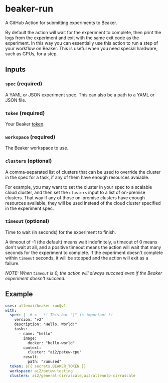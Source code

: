 # beaker-run

A GitHub Action for submitting experiments to Beaker.

By default the action will wait for the experiment to complete, then print the logs
from the experiment and exit with the same exit code as the experiment.
In this way you can essentially use this action to run a step of your workflow on Beaker.
This is useful when you need special hardware, such as GPUs, for a step.

## Inputs

### `spec` (required)

A YAML or JSON experiment spec. This can also be a path to a YAML or JSON file.

### `token` (required)

Your Beaker [token](https://beaker.org/user).

### `workspace` (required)

The Beaker workspace to use.

### `clusters` (optional)

A comma-separated list of clusters that can be used to override the cluster
in the spec for a task, if any of them have enough resources avaiable.

For example, you may want to set the cluster in your spec to a scalable cloud cluster,
and then set the `clusters` input to a list of on-premise clusters.
That way if any of those on-premise clusters have enough resources available,
they will be used instead of the cloud cluster specified in the experiment spec.

### `timeout` (optional)

Time to wait (in seconds) for the experiment to finish.

A timeout of -1 (the default) means wait indefinitely, a timeout of 0 means don't wait at all,
and a positive timeout means the action will wait that many seconds for the experiment to complete. If the experiment doesn't complete within `timeout` seconds, it will be stopped and the action will exit as a failure.

*NOTE: When `timeout` is 0, the action will always succeed even if the Beaker experiment doesn't succeed.*

## Example

```yaml
uses: allenai/beaker-run@v1
with:
  spec: |  # <-- !! This bar "|" is important !!
    version: "v2"
    description: "Hello, World!"
    tasks:
      - name: "hello"
        image:
          docker: "hello-world"
        context:
          cluster: "ai2/petew-cpu"
        result:
          path: "/unused"
  token: ${{ secrets.BEAKER_TOKEN }}
  workspace: ai2/petew-testing
  clusters: ai2/general-cirrascale,ai2/allennlp-cirrascale
```
